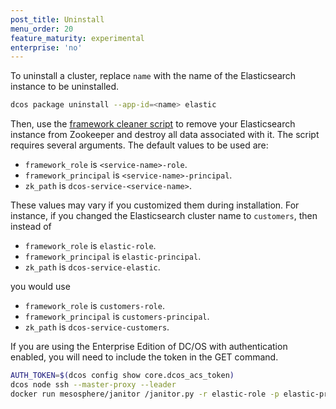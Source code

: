 ```yaml
---
post_title: Uninstall
menu_order: 20
feature_maturity: experimental
enterprise: 'no'
---
```


To uninstall a cluster, replace `name` with the name of the Elasticsearch instance to be uninstalled.

```bash
dcos package uninstall --app-id=<name> elastic
```

Then, use the [framework cleaner script](https://docs.mesosphere.com/1.8/usage/managing-services/uninstall/#framework-cleaner) to remove your Elasticsearch instance from Zookeeper and destroy all data associated with it. The script requires several arguments. The default values to be used are:

- `framework_role` is `<service-name>-role`.
- `framework_principal` is `<service-name>-principal`.
- `zk_path` is `dcos-service-<service-name>`.

These values may vary if you customized them during installation. For instance, if you changed the Elasticsearch cluster name to `customers`, then instead of 

- `framework_role` is `elastic-role`.
- `framework_principal` is `elastic-principal`.
- `zk_path` is `dcos-service-elastic`.

you would use

- `framework_role` is `customers-role`.
- `framework_principal` is `customers-principal`.
- `zk_path` is `dcos-service-customers`.

If you are using the Enterprise Edition of DC/OS with authentication enabled, you will need to include the token in the GET command.

```bash
AUTH_TOKEN=$(dcos config show core.dcos_acs_token)
dcos node ssh --master-proxy --leader
docker run mesosphere/janitor /janitor.py -r elastic-role -p elastic-principal -z dcos-service-elastic --auth_token=$AUTH_TOKEN
```
